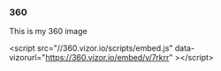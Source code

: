 ### 360

This is my 360 image

&lt;script src="//360.vizor.io/scripts/embed.js" data-vizorurl="https://360.vizor.io/embed/v/7rkrr" >&lt;/script>
